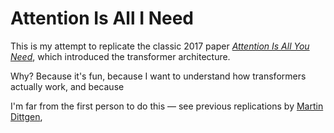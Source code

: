 # Attention Is All I Need
This is my attempt to replicate the classic 2017 paper [*Attention Is All You Need*](https://arxiv.org/abs/1706.03762), which introduced the transformer architecture.

Why? Because it's fun, because I want to understand how transformers actually work, and because 

I'm far from the first person to do this — see previous replications by [Martin Dittgen](https://medium.com/@martin.p.dittgen/reproducing-the-attention-is-all-you-need-paper-from-scratch-d2fb40bb25d4), 
